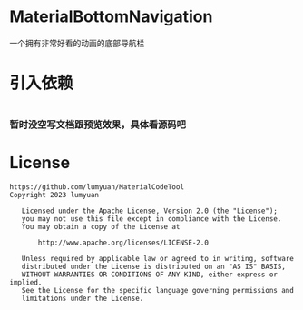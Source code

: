 # MaterialBottomNavigation
 一个拥有非常好看的动画的底部导航栏
 
 # 引入依赖
 ```gradle
 
 ```
 
### 暂时没空写文档跟预览效果，具体看源码吧

# License
```
https://github.com/lumyuan/MaterialCodeTool
Copyright 2023 lumyuan

   Licensed under the Apache License, Version 2.0 (the "License");
   you may not use this file except in compliance with the License.
   You may obtain a copy of the License at

       http://www.apache.org/licenses/LICENSE-2.0

   Unless required by applicable law or agreed to in writing, software
   distributed under the License is distributed on an "AS IS" BASIS,
   WITHOUT WARRANTIES OR CONDITIONS OF ANY KIND, either express or implied.
   See the License for the specific language governing permissions and
   limitations under the License.
```

